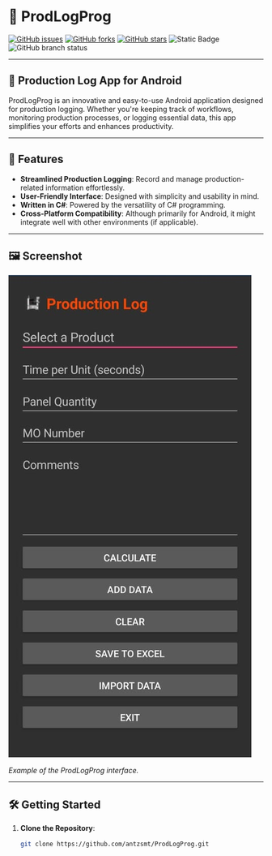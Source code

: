 # 📝 **ProdLogProg**

[![GitHub issues](https://img.shields.io/github/issues/antzsmt/ProdLogProg)](https://github.com/antzsmt/ProdLogProg/issues)
[![GitHub forks](https://img.shields.io/github/forks/antzsmt/ProdLogProg)](https://github.com/antzsmt/ProdLogProg/network)
[![GitHub stars](https://img.shields.io/github/stars/antzsmt/ProdLogProg)](https://github.com/antzsmt/ProdLogProg/stargazers)
![Static Badge](https://img.shields.io/badge/Production-Log-blue)
![GitHub branch status](https://img.shields.io/github/checks-status/antzsmt/ProdLogProg/master?color=%23FFA500)

---

## 🌟 **Production Log App for Android**
ProdLogProg is an innovative and easy-to-use Android application designed for production logging. Whether you're keeping track of workflows, monitoring production processes, or logging essential data, this app simplifies your efforts and enhances productivity.

---

## **📌 Features**

- **Streamlined Production Logging**: Record and manage production-related information effortlessly.
- **User-Friendly Interface**: Designed with simplicity and usability in mind.
- **Written in C#**: Powered by the versatility of C# programming.
- **Cross-Platform Compatibility**: Although primarily for Android, it might integrate well with other environments (if applicable).

---

## 🖼️ **Screenshot**

![ProdLogProg Screenshot](screenshot.png)

*Example of the ProdLogProg interface.*

---

## 🛠 **Getting Started**

1. **Clone the Repository**:
   ```bash
   git clone https://github.com/antzsmt/ProdLogProg.git
